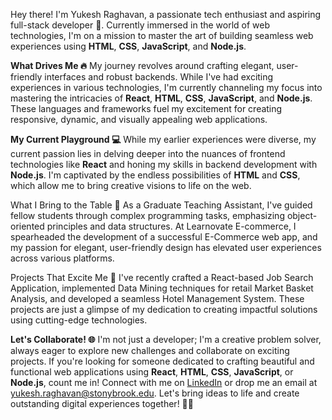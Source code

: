 Hey there! I'm Yukesh Raghavan, a passionate tech enthusiast and aspiring full-stack developer 🌟. Currently immersed in the world of web technologies, I'm on a mission to master the art of building seamless web experiences using **HTML**, **CSS**, **JavaScript**, and **Node.js**.

**What Drives Me 🔥**
My journey revolves around crafting elegant, user-friendly interfaces and robust backends. While I've had exciting experiences in various technologies, I'm currently channeling my focus into mastering the intricacies of **React**, **HTML**, **CSS**, **JavaScript**, and **Node.js**. These languages and frameworks fuel my excitement for creating responsive, dynamic, and visually appealing web applications.

**My Current Playground 💻**
While my earlier experiences were diverse, my current passion lies in delving deeper into the nuances of frontend technologies like **React** and honing my skills in backend development with **Node.js**. I'm captivated by the endless possibilities of **HTML** and **CSS**, which allow me to bring creative visions to life on the web.

What I Bring to the Table 🎯
As a Graduate Teaching Assistant, I've guided fellow students through complex programming tasks, emphasizing object-oriented principles and data structures. At Learnovate E-commerce, I spearheaded the development of a successful E-Commerce web app, and my passion for elegant, user-friendly design has elevated user experiences across various platforms.

Projects That Excite Me 🚀
I've recently crafted a React-based Job Search Application, implemented Data Mining techniques for retail Market Basket Analysis, and developed a seamless Hotel Management System. These projects are just a glimpse of my dedication to creating impactful solutions using cutting-edge technologies.

**Let's Collaborate! 🌐**
I'm not just a developer; I'm a creative problem solver, always eager to explore new challenges and collaborate on exciting projects. If you're looking for someone dedicated to crafting beautiful and functional web applications using **React**, **HTML**, **CSS**, **JavaScript**, or **Node.js**, count me in! Connect with me on [LinkedIn](https://www.linkedin.com/in/yukeshraghavan/) or drop me an email at yukesh.raghavan@stonybrook.edu. Let's bring ideas to life and create outstanding digital experiences together! 🚀✨
